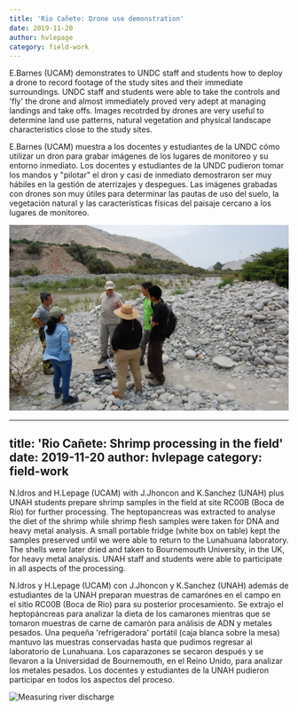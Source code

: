 ```yaml
---
title: 'Rio Cañete: Drone use demonstration'
date: 2019-11-20
author: hvlepage
category: field-work
---
```



E.Barnes (UCAM) demonstrates to UNDC staff and students how to deploy a drone to record footage of the study sites and their immediate surroundings. UNDC staff and students were able to take the controls and 'fly' the drone and almost immediately proved very adept at managing landings and take offs. Images recotrded by drones are very useful to determine land use patterns, natural vegetation and physical landscape characteristics close to the study sites.

E.Barnes (UCAM) muestra a los docentes y estudiantes de la UNDC cómo utilizar un dron para grabar imágenes de los lugares de monitoreo y su entorno inmediato. Los docentes y estudiantes de la UNDC pudieron tomar los mandos y "pilotar" el dron y casi de inmediato demostraron ser muy hábiles en la gestión de aterrizajes y despegues. Las imágenes grabadas con drones son muy útiles para determinar las pautas de uso del suelo, la vegetación natural y las características físicas del paisaje cercano a los lugares de monitoreo.

![Measuring river discharge](/assets/posts/1Droneuse.JPG)



---
title: 'Rio Cañete: Shrimp processing in the field'
date: 2019-11-20
author: hvlepage
category: field-work
---


N.Idros and H.Lepage (UCAM) with J.Jhoncon and K.Sanchez (UNAH) plus UNAH students prepare shrimp samples in the field at site RC00B (Boca de Rio) for further processing. The heptopancreas was extracted to analyse the diet of the shrimp while shrimp flesh samples were taken for DNA and heavy metal analysis. A small portable fridge (white box on table) kept the samples preserved until we were able to return to the Lunahuana laboratory. The shells were later dried and taken to Bournemouth University, in the UK, for heavy metal analysis. UNAH staff and students were able to participate in all aspects of the processing.

N.Idros y H.Lepage (UCAM) con J.Jhoncon y K.Sanchez (UNAH) además de estudiantes de la UNAH preparan muestras de camarónes en el campo en el sitio RC00B (Boca de Rio) para su posterior procesamiento. Se extrajo el heptopáncreas para analizar la dieta de los camarones mientras que se tomaron muestras de carne de camarón para análisis de ADN y metales pesados. Una pequeña 'refrigeradora' portátil (caja blanca sobre la mesa) mantuvo las muestras conservadas hasta que pudimos regresar al laboratorio de Lunahuana. Los caparazones se secaron después y se llevaron a la Universidad de Bournemouth, en el Reino Unido, para analizar los metales pesados. Los docentes y estudiantes de la UNAH pudieron participar en todos los aspectos del proceso.

![Measuring river discharge](/assets/posts/1Shrimpprocessing.JPG)

